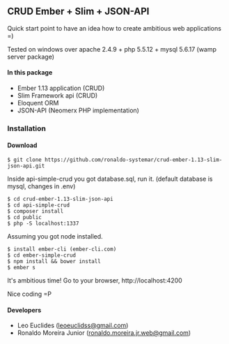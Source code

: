 ## CRUD Ember + Slim + JSON-API

Quick start point to have an idea how to create ambitious web applications =)

Tested on windows over apache 2.4.9 + php 5.5.12 + mysql 5.6.17 (wamp server package)

#### In this package

* Ember 1.13 application (CRUD)
* Slim Framework api (CRUD)
* Eloquent ORM
* JSON-API (Neomerx PHP implementation)

### Installation

#### Download

```
$ git clone https://github.com/ronaldo-systemar/crud-ember-1.13-slim-json-api.git
```

Inside api-simple-crud you got database.sql, run it. (default database is mysql, changes in .env)

```
$ cd crud-ember-1.13-slim-json-api
$ cd api-simple-crud
$ composer install
$ cd public
$ php -S localhost:1337
```

Assuming you got node installed.

```
$ install ember-cli (ember-cli.com)
$ cd ember-simple-crud
$ npm install && bower install
$ ember s
```

It's ambitious time! Go to your browser, http://localhost:4200

Nice coding =P

#### Developers
* Leo Euclides (leoeuclidss@gmail.com)
* Ronaldo Moreira Junior (ronaldo.moreira.jr.web@gmail.com)